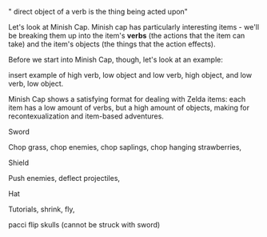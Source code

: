 " direct object of a verb is the thing being acted upon"

Let's look at Minish Cap. Minish cap has particularly interesting items - we'll be breaking them up into the item's **verbs** (the actions that the item can take) and the item's objects (the things that the action effects).

Before we start into Minish Cap, though, let's look at an example:

insert example of high verb, low object and low verb, high object, and low verb, low object.

Minish Cap shows a satisfying format for dealing with Zelda items: each item has a low amount of verbs, but a high amount of objects, making for recontexualization and item-based adventures.

Sword

Chop grass, chop enemies, chop saplings, chop hanging strawberries,

Shield

Push enemies, deflect projectiles,

Hat

Tutorials, shrink, fly,

pacci
flip skulls (cannot be struck with sword)